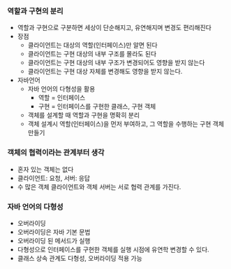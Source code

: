 
### 역할과 구현의 분리
* 역할과 구현으로 구분하면 세상이 단순해지고, 유연해지며 변경도 편리해진다
* 장점
  * 클라이언트는 대상의 역할(인터페이스)만 알면 된다
  * 클라이언트는 구현 대상의 내부 구조를 몰라도 된다
  * 클라이언트는 구현 대상의 내부 구조가 변경되어도 영향을 받지 않는다
  * 클라이언트는 구현 대상 자체를 변경해도 영향을 받지 않는다.
* 자바언어
  * 자바 언어의 다형성을 활용
    * 역할 = 인터페이스
    * 구현 = 인터페이스를 구현한 클래스, 구현 객체
  * 객체를 설계할 때 역할과 구현을 명확히 분리
  * 객체 설계시 역할(인터페이스)을 먼저 부여하고, 그 역할을 수행하는 구현 객체 만들기

### 객체의 협력이라는 관계부터 생각
* 혼자 있는 객체는 없다
* 클라이언트: 요청, 서버: 응답
* 수 많은 객체 클라이언트와 객체 서버는 서로 협력 관계를 가진다.

### 자바 언어의 다형성
* 오버라이딩
* 오버라이딩은 자바 기본 문법
* 오버라이딩 된 메서드가 실행
* 다형성으로 인터페이스를 구현한 객체를 실행 시점에 유연학 변경할 수 있다.
* 클래스 상속 관계도 다형성, 오버라이딩 적용 가능
